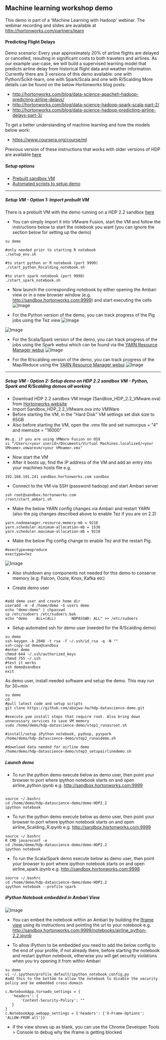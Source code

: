 ## Machine learning workshop demo
This demo is part of a 'Machine Learning with Hadoop' webinar.
The webinar recording and slides are available at http://hortonworks.com/partners/learn

#### Predicting Flight Delays 
Demo scenario:
Every year approximately 20% of airline flights are delayed or cancelled, resulting in significant costs to both travelers and airlines. 
As our example use-case, we will build a supervised learning model that predicts airline delay from historical flight data and weather information.
Currently there are 3 versions of this demo available: one with Python/Scikit-learn, one with Spark/Scala and one with R/Scalding 
More details can be found on the below Hortonworks blog posts:
- http://hortonworks.com/blog/data-science-apacheh-hadoop-predicting-airline-delays/
- http://hortonworks.com/blog/data-science-hadoop-spark-scala-part-2/
- http://hortonworks.com/blog/data-science-hadoop-predicting-airline-delays-part-3/

To get a better understanding of machine learning and how the models below work:
- https://www.coursera.org/course/ml

Previous version of these instructions that works with older versions of HDP are available [here](https://github.com/abajwa-hw/hdp-datascience-demo/tree/master/older-versions)

##### Setup options
- [Prebuilt sandbox VM](https://github.com/abajwa-hw/hdp-datascience-demo#setup-vm---option-1-import-prebuilt-vm)
- [Automated scripts to setup demo](https://github.com/abajwa-hw/hdp-datascience-demo#setup-vm---option-2-setup-demo-on-hdp-22-sandbox-vm---python-spark-and-rscalding-demos-all-working)

-------------------------

##### Setup VM - Option 1: Import prebuilt VM
There is a prebuilt VM with the demo running on a HDP 2.2 sandbox [here](https://www.dropbox.com/s/0jkwsijptavrrtu/Sandbox_HDP_2.2_VMware_ML_airlinedemo.ova?dl=0) 

- You can simply import it into VMware Fusion, start the VM and follow the instructions below to start the notebook you want (you can ignore the section below for setting up the demo)

```
su demo

#only needed prior to starting R notebook
./setup_env.sh

#to start python or R notebook (port 9999)
./start_python_Rscalding_notebook.sh

#to start spark notebook (port 9998)
./start_spark_notebook.sh

```

- Now launch the corresponding notebook by either opening the Ambari view or in a new browser window (e.g. http://sandbox.hortonworks.com:9999) and start executing the cells
![Image](../master/screenshots/noteboook-in-ambari.png?raw=true)

- For the Python version of the demo, you can track progress of the Pig jobs using the Tez view
![Image](../master/screenshots/tez-ui-1.png?raw=true)

![Image](../master/screenshots/tez-ui-2.png?raw=true)

- For the Scala/Spark version of the demo, you can track progress of the jobs using the Spark webui which can be found via the [YARN Resource Manager webui](http://sandbox.hortonworks.com:8088)
![Image](../master/screenshots/spark-webui.png?raw=true)

- For the R/scalding version of the demo, you can track progress of the Map/Reduce using the [YARN Resource Manager webui](http://sandbox.hortonworks.com:8088)
![Image](../master/screenshots/mapreduce-webui.png?raw=true)

-----------------------

##### Setup VM - Option 2: Setup demo on HDP 2.2 sandbox VM - Python, Spark and R/Scalding demos all working

- Download HDP 2.2 sandbox VM image (Sandbox_HDP_2.2_VMware.ova) from [Hortonworks website](http://hortonworks.com/products/hortonworks-sandbox/)
- Import Sandbox_HDP_2.2_VMware.ova into VMWare
- Before starting the VM, in the "Hard Disk" VM settings set disk size to 65GB
- Also before starting the VM, open the .vmx file and set numvcpus = "4" and memsize = "16000"
```
#e.g. if you are using VMWare Fusion on OSX 
vi "/Users/<your userid>/Documents/Virtual Machines.localized/<your VMname>.vmwarevm/<your VMname>.vmx"
```
- Now start the VM
- After it boots up, find the IP address of the VM and add an entry into your machines hosts file e.g.
```
192.168.191.241 sandbox.hortonworks.com sandbox    
```
- Connect to the VM via SSH (password hadoop) and start Ambari server
```
ssh root@sandbox.hortonworks.com
/root/start_ambari.sh
```

- Make the below YARN config changes via Ambari and restart YARN (also the pig changes described above to enable Tez if you are on 2.2)
```
yarn.nodemanager.resource.memory-mb = 9216 
yarn.scheduler.minimum-allocation-mb = 1536
yarn.scheduler.maximum-allocation-mb = 9216
```
- Make the below Pig config change to enable Tez and the restart Pig.
```
#exectype=mapreduce
exectype=tez
```
![Image](../master/screenshots/pig-tez.png?raw=true)

- Also shutdown any components not needed for this demo to conserve memory (e.g. Falcon, Oozie, Knox, Kafka etc)

- Create demo user
```

#add demo user and create home dir
useradd -m -d /home/demo -G users demo 
echo "demo:demo" | chpasswd
cp /etc/sudoers /etc/sudoers.bak
echo "demo    ALL=(ALL)       NOPASSWD: ALL" >> /etc/sudoers
```

- Setup automated ssh for demo user (needed for the R/Scalding demo)
```
su demo
ssh-keygen -b 2048 -t rsa -f ~/.ssh/id_rsa -q -N ""
ssh-copy-id demo@sandbox
#enter demo
chmod 644 ~/.ssh/authorized_keys
chmod 755 ~/.ssh
#test it works
ssh demo@sandbox
exit

```

As demo user, install needed software and setup the demo. This may run for 30+min
```
su demo
cd
#pull latest code and setup scripts
git clone https://github.com/abajwa-hw/hdp-datascience-demo.git	

#execute yum install steps that require root. Also bring down unnecessary services to save VM memory
sudo /home/demo/hdp-datascience-demo/step1_runasroot.sh

#install/setup iPython notebook, pydoop, pyspark
/home/demo/hdp-datascience-demo/step2_runasdemo.sh

#download data needed for airline demo
/home/demo/hdp-datascience-demo/step3_setupairlinedemo.sh
```

##### Launch demo

- To run the python demo execute below as demo user, then point your browser to port where ipython notebook starts on and open airline_python.ipynb 
e.g. http://sandbox.hortonworks.com:9999
```

source ~/.bashrc
cd /home/demo/hdp-datascience-demo/demo-HDP2.2
ipython notebook
```

- To run the python demo execute below as demo user, then point your browser to port where ipython notebook starts on and open airline_Scalding_R.ipynb
e.g. http://sandbox.hortonworks.com:9999
```
source ~/.bashrc
R CMD javareconf -e
cd /home/demo/hdp-datascience-demo/demo-HDP2.2
ipython notebook
```


- To run the Scala/Spark demo execute below as demo user, then point your browser to port where ipython notebook starts on and open airline_spark.ipynb
e.g. http://sandbox.hortonworks.com:9998
```
source ~/.bashrc
cd /home/demo/hdp-datascience-demo/demo-HDP2.2
ipython notebook --profile spark
```


##### iPython Notebook embedded in Ambari View

![Image](https://raw.githubusercontent.com/abajwa-hw/iframe-view/master/screenshots/Embedded-iPython.png)

- You can embed the notebook within an Ambari by building the [Iframe view](https://github.com/abajwa-hw/iframe-view) using its instructions and pointing the url to your notebook e.g. http://sandbox.hortonworks.com:9999/notebooks/airline_python-2.2.ipynb

- To allow iPython to be embedded you need to add the below config to the end of your profile, if not already there, before starting the notebook and restart ipython notebook, otherwise you will get security violations when you try opening it from within Ambari
```
su demo
vi ~/.ipython/profile_default/ipython_notebook_config.py
#add this to the bottom to allow the notebook to disable the security policy and be embedded cross-domain

c.NotebookApp.tornado_settings = {
   'headers': {
       'Content-Security-Policy': ""
   }
}
c.NotebookApp.webapp_settings = {'headers': {'X-Frame-Options': 'ALLOW-FROM all'}}

```
- If the view shows up as blank, you can use the Chrome Developer Tools > Console to debug why the iframe is getting blocked